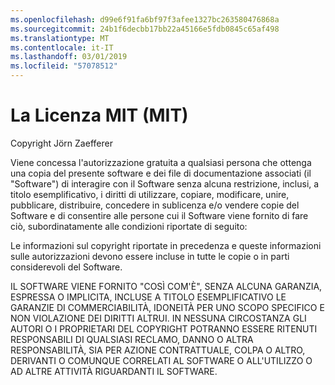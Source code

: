 ```yaml
---
ms.openlocfilehash: d99e6f91fa6bf97f3afee1327bc263580476868a
ms.sourcegitcommit: 24b1f6decbb17bb22a45166e5fdb0845c65af498
ms.translationtype: MT
ms.contentlocale: it-IT
ms.lasthandoff: 03/01/2019
ms.locfileid: "57078512"
---
```

<a name="the-mit-license-mit"></a>La Licenza MIT (MIT)
=====================

Copyright Jörn Zaefferer

Viene concessa l'autorizzazione gratuita a qualsiasi persona che ottenga una copia del presente software e dei file di documentazione associati (il "Software") di interagire con il Software senza alcuna restrizione, inclusi, a titolo esemplificativo, i diritti di utilizzare, copiare, modificare, unire, pubblicare, distribuire, concedere in sublicenza e/o vendere copie del Software e di consentire alle persone cui il Software viene fornito di fare ciò, subordinatamente alle condizioni riportate di seguito:

Le informazioni sul copyright riportate in precedenza e queste informazioni sulle autorizzazioni devono essere incluse in tutte le copie o in parti considerevoli del Software.

IL SOFTWARE VIENE FORNITO "COSÌ COM'È", SENZA ALCUNA GARANZIA, ESPRESSA O IMPLICITA, INCLUSE A TITOLO ESEMPLIFICATIVO LE GARANZIE DI COMMERCIABILITÀ, IDONEITÀ PER UNO SCOPO SPECIFICO E NON VIOLAZIONE DEI DIRITTI ALTRUI. IN NESSUNA CIRCOSTANZA GLI AUTORI O I PROPRIETARI DEL COPYRIGHT POTRANNO ESSERE RITENUTI RESPONSABILI DI QUALSIASI RECLAMO, DANNO O ALTRA RESPONSABILITÀ, SIA PER AZIONE CONTRATTUALE, COLPA O ALTRO, DERIVANTI O COMUNQUE CORRELATI AL SOFTWARE O ALL'UTILIZZO O AD ALTRE ATTIVITÀ RIGUARDANTI IL SOFTWARE.
